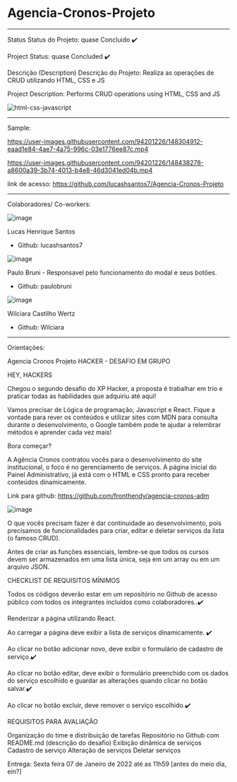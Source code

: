 # Agencia-Cronos-Projeto

__________________________________________________________________________________________________________________________________________________________________
Status
Status do Projeto: quase Concluido ✔️

Project Status: quase Concluded ✔️

Descrição (Description)
Descrição do Projeto: Realiza as operações de CRUD utilizando HTML, CSS e JS

Project Description: Performs CRUD operations using HTML, CSS and JS

![html-css-javascript](https://user-images.githubusercontent.com/94201226/148411464-562b90ee-6034-43f3-9b3c-b653424cf585.jpg)

____________________________________________________________________________________________________________________________________________________________________

Sample:



https://user-images.githubusercontent.com/94201226/148304912-eaad1e84-4ae7-4a75-996c-03e1776ee87c.mp4




https://user-images.githubusercontent.com/94201226/148438278-a8600a39-3b74-4013-b4e8-46d3041ed04b.mp4




link de acesso: https://github.com/lucashsantos7/Agencia-Cronos-Projeto

_____________________________________________________________________________________________________________________________________________________________________
Colaboradores/ Co-workers:

![image](https://user-images.githubusercontent.com/94201226/148305378-1f5e5678-9466-4699-b362-d3ce2e7dbfae.png)




Lucas Henrique Santos
- Github: lucashsantos7



![image](https://user-images.githubusercontent.com/94201226/148305615-d8382fc9-d5b5-4dac-9c56-3f0977cfb627.png)




Paulo Bruni - Responsavel pelo funcionamento do modal e seus botões.
 -  Github: paulobruni



![image](https://user-images.githubusercontent.com/94201226/148306919-694c2a69-384f-4264-8040-a74525013d86.png)






Wilciara Castilho Wertz
 - Github: Wilciara

_______________________________________________________________________________________________________________________________________________________________________







Orientações:


Agencia Cronos Projeto
HACKER - DESAFIO EM GRUPO

HEY,  HACKERS

Chegou o segundo desafio do XP Hacker, a proposta é trabalhar em trio e praticar todas as habilidades que adquiriu até aqui!

Vamos precisar de Lógica de programação, Javascript e React. Fique a vontade para rever os conteúdos e utilizar sites com MDN para consulta durante o desenvolvimento, o Google também  pode te ajudar a relembrar métodos e aprender cada vez mais!


Bora começar?

A Agência Cronos contratou vocês para o desenvolvimento do site institucional, o foco é no gerenciamento de serviços. A página inicial do Painel Administrativo, já está com o HTML e CSS pronto para receber conteúdos dinamicamente.

Link para github: https://github.com/fronthendy/agencia-cronos-adm

![image](https://user-images.githubusercontent.com/94201226/147831334-aae67b8d-bddf-49e7-85f3-a87ece4d946b.png)



O que vocês precisam fazer é dar continuidade ao desenvolvimento, pois precisamos de funcionalidades para criar, editar e deletar serviços da lista (o famoso CRUD).

Antes de criar as funções essenciais, lembre-se que todos os cursos devem ser armazenados em uma lista única, seja em um array ou em um arquivo JSON.

CHECKLIST DE REQUISITOS MÍNIMOS

Todos os códigos deverão estar em um repositório no Github de acesso público com todos os integrantes incluídos como colaboradores..✔️

Renderizar a página utilizando React.

Ao carregar a página deve exibir a lista de serviços dinamicamente. ✔️

Ao clicar no botão adicionar novo, deve exibir o formulário de cadastro de serviço.✔️

Ao clicar no botão editar, deve exibir o formulário preenchido com os dados do serviço escolhido e guardar as alterações quando clicar no botão salvar.✔️

Ao clicar no botão excluir, deve remover o serviço escolhido.✔️

 

 REQUISITOS PARA AVALIAÇÃO

Organização do time e distribuição de tarefas
Repositório no Github com README.md (descrição do desafio)
Exibição dinâmica de serviços
Cadastro de serviço
Alteração de serviços
Deletar serviços 


Entrega: Sexta feira 07 de Janeiro de 2022 até as 11h59 [antes do meio dia, ein?]
